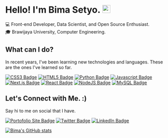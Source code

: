 # Hello! I'm Bima Setyo.  <img src="https://raw.githubusercontent.com/Tarikul-Islam-Anik/Animated-Fluent-Emojis/master/Emojis/Animals/Cat%20Face.png" alt="Cat Face" width="25" height="25" />
💻 Front-end Developer, Data Scientist, and Open Source Enthusiast.<br>
🎓 Brawijaya University, Computer Engineering.

## **What can I do?**
In recent years, I've been learning new technologies and languages. These are the ones I've learned so far.

  [![CSS3 Badge](https://img.shields.io/badge/CSS3-1572B6?style=flat-square&logo=css3&logoColor=white)](https://css3.com)
  [![HTML5 Badge](https://img.shields.io/badge/HTML5-E34F26?style=flat-square&logo=html5&logoColor=white)](https://html.com/)
  [![Python Badge](https://img.shields.io/badge/Python-FFD43B?style=flat-square&logo=python&logoColor=blue)](https://www.python.org/)
  [![Javascript Badge](https://img.shields.io/badge/JavaScript-323330?style=flat-square&logo=javascript&logoColor=F7DF1E)]()
  [![Next.js Badge](https://img.shields.io/badge/Next.js-000000?style=flat-square&logo=next.js&logoColor=white)](https://nextjs.org/)
  [![React Badge](https://img.shields.io/badge/React-20232A?style=flat-square&logo=react&logoColor=61DAFB)](https://reactjs.org/)
  [![NodeJS Badge](https://img.shields.io/badge/Node.js-339933?style=flat-square&logo=nodedotjs&logoColor=white)](https://nodejs.org/)
  [![MySQL Badge](https://img.shields.io/badge/MySQL-005C84?style=flat-square&logo=mysql&logoColor=white)](https://www.mysql.com/)

## **Let's Connect with Me. :)**
Say hi to me on social that I have.

  [![Portofolio Site Badge](https://img.shields.io/badge/Website-000000?style=flat-square&logo=About.me&logoColor=white)](https://bimasetyo.com)
  [![Twitter Badge](https://img.shields.io/badge/Twitter-1DA1F2?style=flat-square&logo=twitter&logoColor=white)](https://www.twitter.com/bzizmza)
  [![LinkedIn Badge](https://img.shields.io/badge/LinkedIn-0077B5?style=flat-square&logo=linkedin&logoColor=white)](https://www.linkedin.com/in/abimanyusrisetyo/)

[![Bima's GitHub stats](https://github-readme-stats.vercel.app/api?username=bzizmza)](https://github.com/anuraghazra/github-readme-stats)
